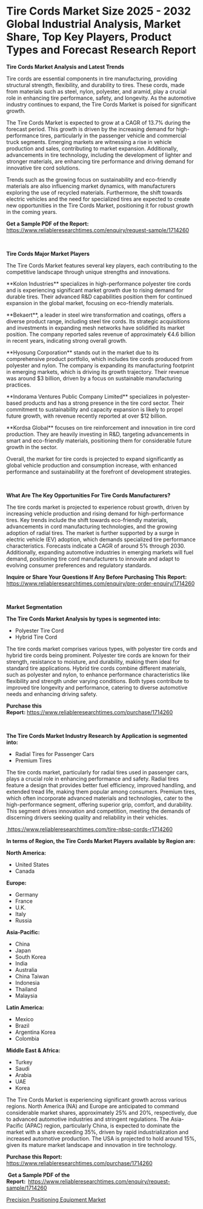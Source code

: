 <p><h1>Tire Cords Market Size 2025 - 2032 Global Industrial Analysis, Market Share, Top Key Players, Product Types and Forecast Research Report</h1></p><p><strong>Tire Cords Market Analysis and Latest Trends</strong></p>
<p><p>Tire cords are essential components in tire manufacturing, providing structural strength, flexibility, and durability to tires. These cords, made from materials such as steel, nylon, polyester, and aramid, play a crucial role in enhancing tire performance, safety, and longevity. As the automotive industry continues to expand, the Tire Cords Market is poised for significant growth.</p><p>The Tire Cords Market is expected to grow at a CAGR of 13.7% during the forecast period. This growth is driven by the increasing demand for high-performance tires, particularly in the passenger vehicle and commercial truck segments. Emerging markets are witnessing a rise in vehicle production and sales, contributing to market expansion. Additionally, advancements in tire technology, including the development of lighter and stronger materials, are enhancing tire performance and driving demand for innovative tire cord solutions.</p><p>Trends such as the growing focus on sustainability and eco-friendly materials are also influencing market dynamics, with manufacturers exploring the use of recycled materials. Furthermore, the shift towards electric vehicles and the need for specialized tires are expected to create new opportunities in the Tire Cords Market, positioning it for robust growth in the coming years.</p></p>
<p><strong>Get a Sample PDF of the Report:&nbsp;</strong> <a href="https://www.reliableresearchtimes.com/enquiry/request-sample/1714260?utm_campaign=2999&utm_medium=2&utm_source=Github&utm_content=ia&utm_term=08042025&utm_id=tire-cords">https://www.reliableresearchtimes.com/enquiry/request-sample/1714260</a></p>
<p>&nbsp;</p>
<p><strong>Tire Cords Major Market Players</strong></p>
<p><p>The Tire Cords Market features several key players, each contributing to the competitive landscape through unique strengths and innovations. </p><p>**Kolon Industries** specializes in high-performance polyester tire cords and is experiencing significant market growth due to rising demand for durable tires. Their advanced R&D capabilities position them for continued expansion in the global market, focusing on eco-friendly materials.</p><p>**Bekaert**, a leader in steel wire transformation and coatings, offers a diverse product range, including steel tire cords. Its strategic acquisitions and investments in expanding mesh networks have solidified its market position. The company reported sales revenue of approximately €4.6 billion in recent years, indicating strong overall growth.</p><p>**Hyosung Corporation** stands out in the market due to its comprehensive product portfolio, which includes tire cords produced from polyester and nylon. The company is expanding its manufacturing footprint in emerging markets, which is driving its growth trajectory. Their revenue was around $3 billion, driven by a focus on sustainable manufacturing practices.</p><p>**Indorama Ventures Public Company Limited** specializes in polyester-based products and has a strong presence in the tire cord sector. Their commitment to sustainability and capacity expansion is likely to propel future growth, with revenue recently reported at over $12 billion.</p><p>**Kordsa Global** focuses on tire reinforcement and innovation in tire cord production. They are heavily investing in R&D, targeting advancements in smart and eco-friendly materials, positioning them for considerable future growth in the sector.</p><p>Overall, the market for tire cords is projected to expand significantly as global vehicle production and consumption increase, with enhanced performance and sustainability at the forefront of development strategies.</p></p>
<p>&nbsp;</p>
<p><strong>What Are The Key Opportunities For Tire Cords Manufacturers?</strong></p>
<p><p>The tire cords market is projected to experience robust growth, driven by increasing vehicle production and rising demand for high-performance tires. Key trends include the shift towards eco-friendly materials, advancements in cord manufacturing technologies, and the growing adoption of radial tires. The market is further supported by a surge in electric vehicle (EV) adoption, which demands specialized tire performance characteristics. Forecasts indicate a CAGR of around 5% through 2030. Additionally, expanding automotive industries in emerging markets will fuel demand, positioning tire cord manufacturers to innovate and adapt to evolving consumer preferences and regulatory standards.</p></p>
<p><strong>Inquire or Share Your Questions If Any Before Purchasing This Report:</strong> <a href="https://www.reliableresearchtimes.com/enquiry/pre-order-enquiry/1714260?utm_campaign=2999&utm_medium=2&utm_source=Github&utm_content=ia&utm_term=08042025&utm_id=tire-cords">https://www.reliableresearchtimes.com/enquiry/pre-order-enquiry/1714260</a></p>
<p>&nbsp;</p>
<p><strong>Market Segmentation</strong></p>
<p><strong>The Tire Cords Market Analysis by types is segmented into:</strong></p>
<p><ul><li>Polyester Tire Cord</li><li>Hybrid Tire Cord</li></ul></p>
<p><p>The tire cords market comprises various types, with polyester tire cords and hybrid tire cords being prominent. Polyester tire cords are known for their strength, resistance to moisture, and durability, making them ideal for standard tire applications. Hybrid tire cords combine different materials, such as polyester and nylon, to enhance performance characteristics like flexibility and strength under varying conditions. Both types contribute to improved tire longevity and performance, catering to diverse automotive needs and enhancing driving safety.</p></p>
<p><strong>Purchase this Report:&nbsp;</strong><a href="https://www.reliableresearchtimes.com/purchase/1714260?utm_campaign=2999&utm_medium=2&utm_source=Github&utm_content=ia&utm_term=08042025&utm_id=tire-cords">https://www.reliableresearchtimes.com/purchase/1714260</a></p>
<p>&nbsp;</p>
<p><strong>The Tire Cords Market Industry Research by Application is segmented into:</strong></p>
<p><ul><li>Radial Tires for Passenger Cars</li><li>Premium Tires</li></ul></p>
<p><p>The tire cords market, particularly for radial tires used in passenger cars, plays a crucial role in enhancing performance and safety. Radial tires feature a design that provides better fuel efficiency, improved handling, and extended tread life, making them popular among consumers. Premium tires, which often incorporate advanced materials and technologies, cater to the high-performance segment, offering superior grip, comfort, and durability. This segment drives innovation and competition, meeting the demands of discerning drivers seeking quality and reliability in their vehicles.</p></p>
<p><a href="https://www.reliableresearchtimes.com/tire-nbsp-cords-r1714260?utm_campaign=2999&utm_medium=2&utm_source=Github&utm_content=ia&utm_term=08042025&utm_id=tire-cords">&nbsp;https://www.reliableresearchtimes.com/tire-nbsp-cords-r1714260</a></p>
<p><strong>In terms of Region, the Tire Cords Market Players available by Region are:</strong></p>
<p>
    <p> <strong> North America: </strong>
        <ul>
            <li>United States</li>
            <li>Canada</li>
        </ul>
        </p> 
    <p> <strong> Europe: </strong>
        <ul>
            <li>Germany</li>
            <li>France</li>
            <li>U.K.</li>
            <li>Italy</li>
            <li>Russia</li>
        </ul>
        </p> 
    <p> <strong> Asia-Pacific: </strong>
        <ul>
            <li>China</li>
            <li>Japan</li>
            <li>South Korea</li>
            <li>India</li>
            <li>Australia</li>
            <li>China Taiwan</li>
            <li>Indonesia</li>
            <li>Thailand</li>
            <li>Malaysia</li>
        </ul>
        </p> 
    <p> <strong> Latin America: </strong>
        <ul>
            <li>Mexico</li>
            <li>Brazil</li>
            <li>Argentina Korea</li>
            <li>Colombia</li>
        </ul>
        </p> 
    <p> <strong> Middle East & Africa: </strong>
        <ul>
            <li>Turkey</li>
            <li>Saudi</li>
            <li>Arabia</li>
            <li>UAE</li>
            <li>Korea</li>
        </ul>
    </p>
    </p>
<p><p>The Tire Cords Market is experiencing significant growth across various regions. North America (NA) and Europe are anticipated to command considerable market shares, approximately 25% and 20%, respectively, due to advanced automotive industries and stringent regulations. The Asia-Pacific (APAC) region, particularly China, is expected to dominate the market with a share exceeding 35%, driven by rapid industrialization and increased automotive production. The USA is projected to hold around 15%, given its mature market landscape and innovation in tire technology.</p></p>
<p><strong>Purchase this Report: </strong><a href="https://www.reliableresearchtimes.com/purchase/1714260?utm_campaign=2999&utm_medium=2&utm_source=Github&utm_content=ia&utm_term=08042025&utm_id=tire-cords">https://www.reliableresearchtimes.com/purchase/1714260</a></p>
<p>&nbsp;<strong>Get a Sample PDF of the Report:&nbsp;&nbsp;</strong><a href="https://www.reliableresearchtimes.com/enquiry/request-sample/1714260?utm_campaign=2999&utm_medium=2&utm_source=Github&utm_content=ia&utm_term=08042025&utm_id=tire-cords">https://www.reliableresearchtimes.com/enquiry/request-sample/1714260</a></p>
<p><strong></strong></p>
<p><p><a href="https://github.com/paljuhubeyde/Market-Research-Report-List-1/blob/main/precision-positioning-equipment-market.md?utm_campaign=2999&utm_medium=2&utm_source=Github&utm_content=ia&utm_term=08042025&utm_id=tire-cords">Precision Positioning Equipment Market</a></p></p>